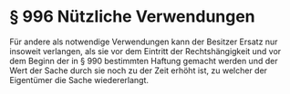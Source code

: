 # § 996 Nützliche Verwendungen
Für andere als notwendige Verwendungen kann der Besitzer Ersatz nur insoweit verlangen, als sie vor dem Eintritt der Rechtshängigkeit und vor dem Beginn der in § 990 bestimmten Haftung gemacht werden und der Wert der Sache durch sie noch zu der Zeit erhöht ist, zu welcher der Eigentümer die Sache wiedererlangt.